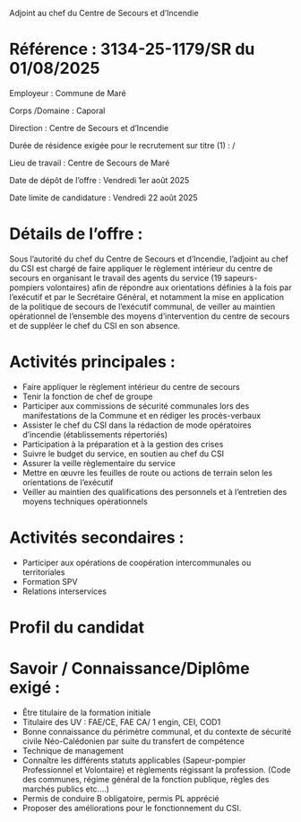 
Adjoint au chef du Centre de Secours et d’Incendie

# Référence : 3134-25-1179/SR du 01/08/2025

Employeur : Commune de Maré

Corps /Domaine : Caporal

Direction : Centre de Secours et d’Incendie

Durée de résidence exigée pour le recrutement sur titre (1) : /

Lieu de travail : Centre de Secours de Maré

Date de dépôt de l’offre : Vendredi 1er août 2025

Date limite de candidature : Vendredi 22 août 2025

# Détails de l’offre :

Sous l’autorité du chef du Centre de Secours et d’Incendie, l’adjoint au chef du CSI est chargé de faire appliquer le règlement intérieur du centre de secours en organisant le travail des agents du service (19 sapeurs-pompiers volontaires) afin de répondre aux orientations définies à la fois par l’exécutif et par le Secrétaire Général, et notamment la mise en application de la politique de secours de l’exécutif communal, de veiller au maintien opérationnel de l’ensemble des moyens d’intervention du centre de secours et de suppléer le chef du CSI en son absence.

# Activités principales :

- Faire appliquer le règlement intérieur du centre de secours
- Tenir la fonction de chef de groupe
- Participer aux commissions de sécurité communales lors des manifestations de la Commune et en rédiger les procès-verbaux
- Assister le chef du CSI dans la rédaction de mode opératoires d’incendie (établissements répertoriés)
- Participation à la préparation et à la gestion des crises
- Suivre le budget du service, en soutien au chef du CSI
- Assurer la veille règlementaire du service
- Mettre en œuvre les feuilles de route ou actions de terrain selon les orientations de l’exécutif
- Veiller au maintien des qualifications des personnels et à l’entretien des moyens techniques opérationnels

# Activités secondaires :

- Participer aux opérations de coopération intercommunales ou territoriales
- Formation SPV
- Relations interservices

# Profil du candidat

# Savoir / Connaissance/Diplôme exigé :

- Être titulaire de la formation initiale
- Titulaire des UV : FAE/CE, FAE CA/ 1 engin, CEI, COD1
- Bonne connaissance du périmètre communal, et du contexte de sécurité civile Néo-Calédonien par suite du transfert de compétence
- Technique de management
- Connaître les différents statuts applicables (Sapeur-pompier Professionnel et Volontaire) et règlements régissant la profession. (Code des communes, régime général de la fonction publique, règles des marchés publics etc.…)
- Permis de conduire B obligatoire, permis PL apprécié
- Proposer des améliorations pour le fonctionnement du CSI.


